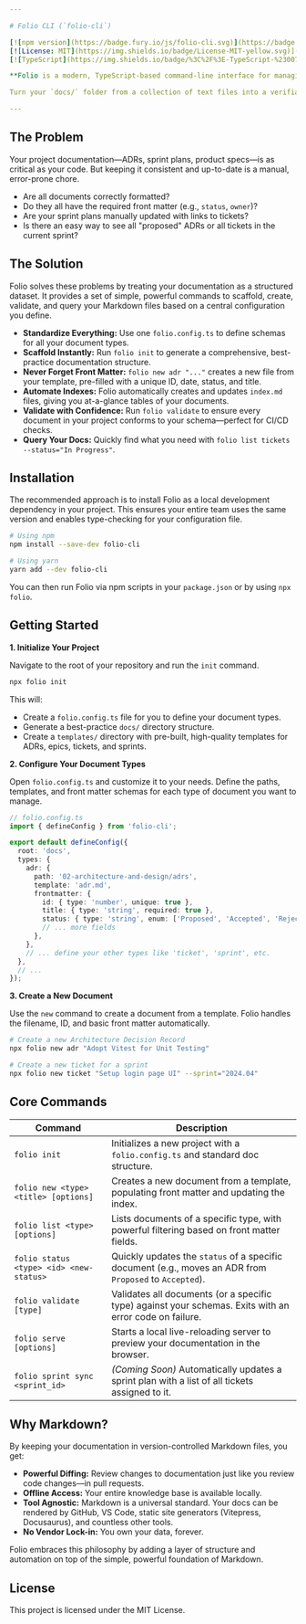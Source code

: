 ```yaml
---

# Folio CLI (`folio-cli`)

[![npm version](https://badge.fury.io/js/folio-cli.svg)](https://badge.fury.io/js/folio-cli)
[![License: MIT](https://img.shields.io/badge/License-MIT-yellow.svg)](https://opensource.org/licenses/MIT)
[![TypeScript](https://img.shields.io/badge/%3C%2F%3E-TypeScript-%230074c1.svg)](http://www.typescriptlang.org/)

**Folio is a modern, TypeScript-based command-line interface for managing structured Markdown documentation.** It's a powerful alternative to `adr-tools`, designed to handle not just Architecture Decision Records (ADRs), but your entire documentation suite including **sprints**, **epics**, **tickets**, and more.

Turn your `docs/` folder from a collection of text files into a verifiable, interconnected, and maintainable knowledge base.

---
```


## The Problem

Your project documentation—ADRs, sprint plans, product specs—is as critical as your code. But keeping it consistent and up-to-date is a manual, error-prone chore.

-   Are all documents correctly formatted?
-   Do they all have the required front matter (e.g., `status`, `owner`)?
-   Are your sprint plans manually updated with links to tickets?
-   Is there an easy way to see all "proposed" ADRs or all tickets in the current sprint?

## The Solution

Folio solves these problems by treating your documentation as a structured dataset. It provides a set of simple, powerful commands to scaffold, create, validate, and query your Markdown files based on a central configuration you define.

-   **Standardize Everything:** Use one `folio.config.ts` to define schemas for all your document types.
-   **Scaffold Instantly:** Run `folio init` to generate a comprehensive, best-practice documentation structure.
-   **Never Forget Front Matter:** `folio new adr "..."` creates a new file from your template, pre-filled with a unique ID, date, status, and title.
-   **Automate Indexes:** Folio automatically creates and updates `index.md` files, giving you at-a-glance tables of your documents.
-   **Validate with Confidence:** Run `folio validate` to ensure every document in your project conforms to your schema—perfect for CI/CD checks.
-   **Query Your Docs:** Quickly find what you need with `folio list tickets --status="In Progress"`.

## Installation

The recommended approach is to install Folio as a local development dependency in your project. This ensures your entire team uses the same version and enables type-checking for your configuration file.

```bash
# Using npm
npm install --save-dev folio-cli

# Using yarn
yarn add --dev folio-cli
```

You can then run Folio via npm scripts in your `package.json` or by using `npx folio`.

## Getting Started

**1. Initialize Your Project**

Navigate to the root of your repository and run the `init` command.

```bash
npx folio init
```

This will:
-   Create a `folio.config.ts` file for you to define your document types.
-   Generate a best-practice `docs/` directory structure.
-   Create a `templates/` directory with pre-built, high-quality templates for ADRs, epics, tickets, and sprints.

**2. Configure Your Document Types**

Open `folio.config.ts` and customize it to your needs. Define the paths, templates, and front matter schemas for each type of document you want to manage.

```typescript
// folio.config.ts
import { defineConfig } from 'folio-cli';

export default defineConfig({
  root: 'docs',
  types: {
    adr: {
      path: '02-architecture-and-design/adrs',
      template: 'adr.md',
      frontmatter: {
        id: { type: 'number', unique: true },
        title: { type: 'string', required: true },
        status: { type: 'string', enum: ['Proposed', 'Accepted', 'Rejected'] },
        // ... more fields
      },
    },
    // ... define your other types like 'ticket', 'sprint', etc.
  },
  // ...
});
```

**3. Create a New Document**

Use the `new` command to create a document from a template. Folio handles the filename, ID, and basic front matter automatically.

```bash
# Create a new Architecture Decision Record
npx folio new adr "Adopt Vitest for Unit Testing"

# Create a new ticket for a sprint
npx folio new ticket "Setup login page UI" --sprint="2024.04"
```

## Core Commands

| Command                                        | Description                                                                                                   |
| ---------------------------------------------- | ------------------------------------------------------------------------------------------------------------- |
| `folio init`                                   | Initializes a new project with a `folio.config.ts` and standard doc structure.                                |
| `folio new <type> <title> [options]`           | Creates a new document from a template, populating front matter and updating the index.                       |
| `folio list <type> [options]`                  | Lists documents of a specific type, with powerful filtering based on front matter fields.                     |
| `folio status <type> <id> <new-status>`        | Quickly updates the `status` of a specific document (e.g., moves an ADR from `Proposed` to `Accepted`).         |
| `folio validate [type]`                        | Validates all documents (or a specific type) against your schemas. Exits with an error code on failure.       |
| `folio serve [options]`                        | Starts a local live-reloading server to preview your documentation in the browser.                            |
| `folio sprint sync <sprint_id>`                | *(Coming Soon)* Automatically updates a sprint plan with a list of all tickets assigned to it.                    |

## Why Markdown?

By keeping your documentation in version-controlled Markdown files, you get:
-   **Powerful Diffing:** Review changes to documentation just like you review code changes—in pull requests.
-   **Offline Access:** Your entire knowledge base is available locally.
-   **Tool Agnostic:** Markdown is a universal standard. Your docs can be rendered by GitHub, VS Code, static site generators (Vitepress, Docusaurus), and countless other tools.
-   **No Vendor Lock-in:** You own your data, forever.

Folio embraces this philosophy by adding a layer of structure and automation on top of the simple, powerful foundation of Markdown.

## License

This project is licensed under the MIT License.
